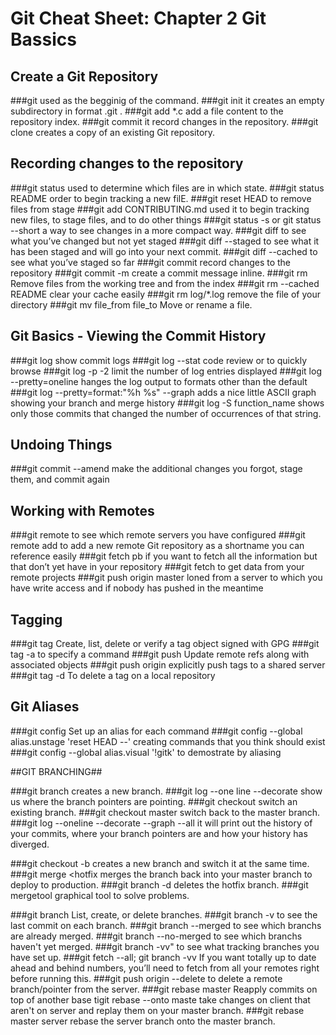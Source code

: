 # Git Cheat Sheet: Chapter 2 Git Bassics #
## Create a Git Repository ##

###git 
used as the begginig of the command.
###git init 
it creates an empty subdirectory in format .git .
###git add *.c
add a file content to the repository index.
###git commit 
it record changes in the repository.
###git clone<url>
creates a copy of an existing Git repository.

## Recording changes to the repository ##

###git status
used to determine which files are in which state.
###git status README
order to begin tracking a new filE.
###git reset HEAD <file>
to remove files from stage
###git add CONTRIBUTING.md
used it to begin tracking new files, to stage files, and to do other things
###git status -s or git status --short
a way to see changes in a more compact way.
###git diff
to see what you’ve changed but not yet staged
###git diff --staged
to see what it has been staged and will go into your next commit.
###git diff --cached
to see what you’ve staged so far 
###git commit
record changes to the repository
###git commit -m
create a commit message inline.
###git rm 
Remove files from the working tree and from the index
###git rm --cached README
clear your cache easily
###git rm log/\*.log
remove the file of your directory
###git mv file_from file_to
Move or rename a file.

## Git Basics - Viewing the Commit History ##

###git log
show commit logs
###git log --stat
code review or to quickly browse
###git log -p -2
limit the number of log entries displayed
###git log --pretty=oneline
hanges the log output to formats other than the default
###git log --pretty=format:"%h %s" --graph
adds a nice little ASCII graph showing your branch and merge history
###git log -S function_name
shows only those commits that changed the number of occurrences of that string.

## Undoing Things ##

###git commit --amend
make the additional changes you forgot, stage them, and commit again

## Working with Remotes ##

###git remote
to see which remote servers you have configured
###git remote add <shortname> <url>
to add a new remote Git repository as a shortname you can reference easily
###git fetch pb
if you want to fetch all the information but that don’t yet have in your repository
###git fetch <remote>
to get data from your remote projects
###git push origin master
loned from a server to which you have write access and if nobody has pushed in the meantime

## Tagging ##

###git tag 
Create, list, delete or verify a tag object signed with GPG
###git tag -a
to specify a command
###git push
Update remote refs along with associated objects
###git push origin <tagname>
explicitly push tags to a shared server 
###git tag -d <tagname>
To delete a tag on a local repository

## Git Aliases ##

###git config
Set up an alias for each command
###git config --global alias.unstage 'reset HEAD --'
creating commands that you think should exist
###git config --global alias.visual '!gitk'
to demostrate by aliasing

##GIT BRANCHING##

###git branch <testing>
creates a new branch.
###git log --one line --decorate
show us where the branch pointers are pointing.
###git checkout <testing> 
switch an existing branch.
###git checkout master
switch back to the master branch.
###git log --oneline --decorate --graph --all
it will print out the history of your commits, where your branch pointers are and how your history has diverged.


###git checkout -b <iss53>
creates a new branch and switch it at the same time.
###git merge <hotfix
merges the branch back into your master branch to deploy to production.
###git branch -d <hotfix>
deletes the hotfix branch.
###git mergetool
graphical tool to solve problems.


###git branch
List, create, or delete branches.
###git branch -v 
to see the last commit on each branch.
###git branch --merged
to see which branchs are already merged.
###git branch --no-merged
 to see which branchs haven't yet merged.
###git branch -vv"
to see what tracking branches you have set up.
###git fetch --all; git branch -vv
If you want totally up to date ahead and behind numbers, you’ll need to fetch from all your remotes right before running this. 
###git push origin --delete <serverflix>
to delete a remote branch/pointer from the server. 
###git rebase master Reapply
commits on top of another base tigit rebase --onto maste take changes on client that aren't on server and replay them on your master branch.
###git rebase master server
rebase the server branch onto the master branch.
 

